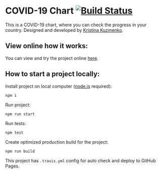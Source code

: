 # COVID-19 Chart [![Build Status](https://travis-ci.com/tinakuzmenko/covid-19-chart.svg?branch=master)](https://travis-ci.com/tinakuzmenko/covid-19-chart)
This is a COVID-19 chart, where you can check the progress in your country. Designed and developed by [Kristina Kuzmenko](https://github.com/tinakuzmenko).

## View online how it works:

You can view and try the project online [here](https://tinakuzmenko.github.io/covid-19-chart/).

## How to start a project locally:

Install project on local computer ([node.js](https://nodejs.org/en/) required): 

```
npm i
```

Run project:

```
npm run start
```

Run tests:

```
npm test
```

Create optimized production build for the project:

```
npm run build
```

This project has `.travis.yml` config for auto check and deploy to GitHub Pages.
